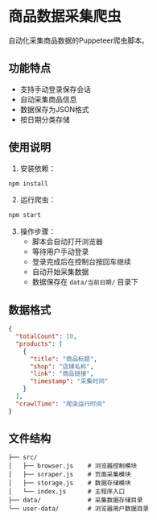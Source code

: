 # 商品数据采集爬虫

自动化采集商品数据的Puppeteer爬虫脚本。

## 功能特点

- 支持手动登录保存会话
- 自动采集商品信息
- 数据保存为JSON格式
- 按日期分类存储

## 使用说明

1. 安装依赖：
```bash
npm install
```

2. 运行爬虫：
```bash
npm start
```

3. 操作步骤：
   - 脚本会自动打开浏览器
   - 等待用户手动登录
   - 登录完成后在控制台按回车继续
   - 自动开始采集数据
   - 数据保存在 `data/当前日期/` 目录下

## 数据格式

```json
{
  "totalCount": 10,
  "products": [
    {
      "title": "商品标题",
      "shop": "店铺名称",
      "link": "商品链接",
      "timestamp": "采集时间"
    }
  ],
  "crawlTime": "爬虫运行时间"
}
```

## 文件结构

```
├── src/
│   ├── browser.js    # 浏览器控制模块
│   ├── scraper.js    # 页面采集模块
│   ├── storage.js    # 数据存储模块
│   └── index.js      # 主程序入口
├── data/             # 采集数据存储目录
└── user-data/        # 浏览器用户数据目录